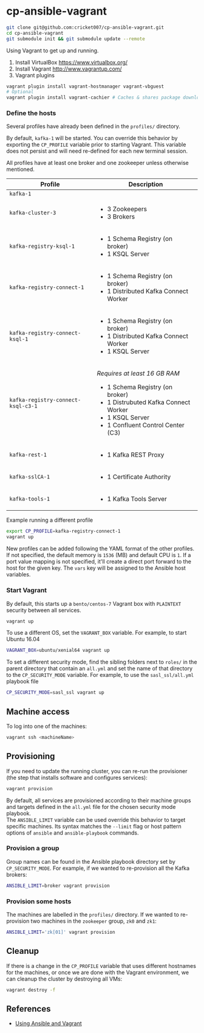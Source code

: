 # cp-ansible-vagrant

```bash
git clone git@github.com:cricket007/cp-ansible-vagrant.git
cd cp-ansible-vagrant
git submodule init && git submodule update --remote
```

Using Vagrant to get up and running.

1) Install VirtualBox https://www.virtualbox.org/  
2) Install Vagrant http://www.vagrantup.com/  
3) Vagrant plugins  

```bash
vagrant plugin install vagrant-hostmanager vagrant-vbguest
# Optional
vagrant plugin install vagrant-cachier # Caches & shares package downloads across VMs
```

### Define the hosts

Several profiles have already been defined in the `profiles/` directory.

By default, `kafka-1` will be started. You can override this behavior by exporting the `CP_PROFILE` variable prior to starting Vagrant. This variable does not persist and will need re-defined for each new terminal session.

All profiles have at least one broker and one zookeeper unless otherwise mentioned.

|Profile|Description|
|-|-|
|`kafka-1`||
|`kafka-cluster-3`|<ul><li>3 Zookeepers</li><li>3 Brokers</li></ul>|
|`kafka-registry-ksql-1`|<ul><li>1 Schema Registry (on broker)</li><li>1 KSQL Server</li></ul>|
|`kafka-registry-connect-1`|<ul><li>1 Schema Registry (on broker)</li><li>1 Distributed Kafka Connect Worker</li></ul>|
|`kafka-registry-connect-ksql-1`|<ul><li>1 Schema Registry (on broker)</li><li>1 Distributed Kafka Connect Worker</li><li>1 KSQL Server</li></ul>|
|`kafka-registry-connect-ksql-c3-1`|<p><i>Requires at least 16 GB RAM</i><ul><li>1 Schema Registry (on broker)</li><li>1 Distrubuted Kafka Connect Worker</li><li>1 KSQL Server</li><li>1 Confluent Control Center (C3)</li></ul>|
|`kafka-rest-1`|<ul><li>1 Kafka REST Proxy</li></ul>|
|`kafka-sslCA-1`|<ul><li>1 Certificate Authority</li></ul>|
|`kafka-tools-1`|<ul><li>1 Kafka Tools Server</li></ul>|

Example running a different profile

```bash
export CP_PROFILE=kafka-registry-connect-1
vagrant up
```

New profiles can be added following the YAML format of the other profiles. If not specified, the default memory is `1536` (MB) and default CPU is `1`. If a port value mapping is not specified, it'll create a direct port forward to the host for the given key. The `vars` key will be assigned to the Ansible host variables.

### Start Vagrant

By default, this starts up a `bento/centos-7` Vagrant box with `PLAINTEXT` security between all services.

```bash
vagrant up
```

To use a different OS, set the `VAGRANT_BOX` variable. For example, to start Ubuntu 16.04

```bash
VAGRANT_BOX=ubuntu/xenial64 vagrant up
```

To set a different security mode, find the sibling folders next to `roles/` in the parent directory that contain an `all.yml` and set the name of that directory to the `CP_SECURITY_MODE` variable. For example, to use the `sasl_ssl/all.yml` playbook file

```bash
CP_SECURITY_MODE=sasl_ssl vagrant up
```

## Machine access

To log into one of the machines:

```bash
vagrant ssh <machineName>
```

## Provisioning

If you need to update the running cluster, you can re-run the provisioner (the
step that installs software and configures services):

```bash
vagrant provision
```

By default, all services are provisioned according to their machine groups and targets defined in the `all.yml` file for the chosen security mode playbook.  
The `ANSIBLE_LIMIT` variable can be used override this behavior to target specific machines. Its syntax matches the `--limit` flag or host pattern options of `ansible` and `ansible-playbook` commands.

### Provision a group

Group names can be found in the Ansible playbook directory set by `CP_SECURITY_MODE`. For example, if we wanted to re-provision all the Kafka brokers:

```bash
ANSIBLE_LIMIT=broker vagrant provision
```

### Provision some hosts

The machines are labelled in the `profiles/` directory. If we wanted to re-provision two machines in the `zookeeper` group, `zk0` and `zk1`:   

```bash
ANSIBLE_LIMIT='zk[01]' vagrant provision
```

## Cleanup

If there is a change in the `CP_PROFILE` variable that uses different hostnames for the machines, or once we are done with the Vagrant environment, we can cleanup the cluster by destroying all VMs:

```bash
vagrant destroy -f
```

## References

- [Using Ansible and Vagrant](https://docs.ansible.com/ansible/latest/scenario_guides/guide_vagrant.html)
